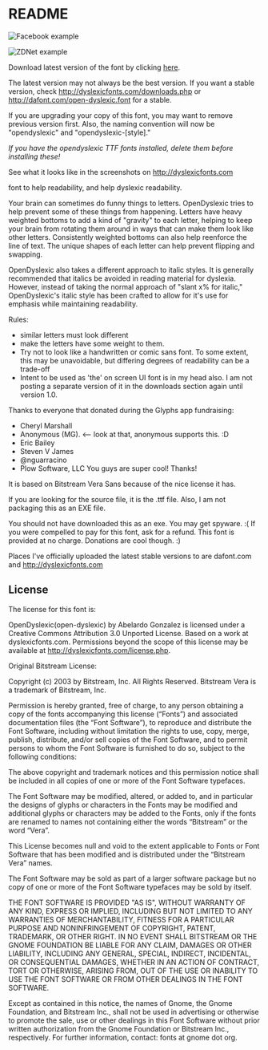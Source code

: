 README
======

![Facebook example](https://github.com/antijingoist/open-dyslexic/raw/master/screenshots/facebook-dyslexic.png)

![ZDNet example](https://github.com/antijingoist/open-dyslexic/raw/master/screenshots/zdnetarticle.PNG)

Download latest version of the font by clicking [here](https://github.com/antijingoist/open-dyslexic/raw/master/opendyslexic.ttf).

The latest version may not always be the best version. If you want a stable version, check http://dyslexicfonts.com/downloads.php or http://dafont.com/open-dyslexic.font for a stable.

If you are upgrading your copy of this font, you may want to remove previous version first. 
Also, the naming convention will now be "opendyslexic" and "opendyslexic-[style]."

*If you have the opendyslexic TTF fonts installed, delete them before installing these!*

See what it looks like in the screenshots on http://dyslexicfonts.com

font to help readability, and help dyslexic readability.

Your brain can sometimes do funny things to letters. OpenDyslexic tries to help prevent some of these things from happening. Letters have heavy weighted bottoms to add a kind of "gravity" to each letter, helping to keep your brain from rotating them around in ways that can make them look like other letters. Consistently weighted bottoms can also help reenforce the line of text. The unique shapes of each letter can help prevent flipping and swapping.

OpenDyslexic also takes a different approach to italic styles. It is generally recommended that italics be avoided in reading material for dyslexia. However, instead of taking the normal approach of "slant x% for italic," OpenDyslexic's italic style has been crafted to allow for it's use for emphasis while maintaining readability.

Rules:

- similar letters must look different
- make the letters have some weight to them.
- Try not to look like a handwritten or comic sans font. To some extent, this may be unavoidable, but differing degrees of readability can be a trade-off
- Intent to be used as 'the' on screen UI font is in my head also.
I am not posting a separate version of it in the downloads section again until version 1.0.

Thanks to everyone that donated during the Glyphs app fundraising:

- Cheryl Marshall
- Anonymous (MG). <-- look at that, anonymous supports this. :D 
- Eric Bailey
- Steven V James
- @nguarracino
- Plow Software, LLC
You guys are super cool! Thanks!

It is based on Bitstream Vera Sans because of the nice license it has. 

If you are looking for the source file, it is the .ttf file. Also, I am not packaging this as an EXE file.

You should not have downloaded this as an exe. You may get spyware. :( If you were compelled to pay for this font, ask for a refund. This font is provided at no charge. Donations are cool though. :)

Places I've officially uploaded the latest stable versions to are dafont.com and http://dyslexicfonts.com

License
-------
The license for this font is: 

OpenDyslexic(open-dyslexic) by Abelardo Gonzalez is licensed under a Creative Commons Attribution 3.0 Unported License.
Based on a work at dyslexicfonts.com.
Permissions beyond the scope of this license may be available at http://dyslexicfonts.com/license.php.

Original Bitstream License: 

Copyright (c) 2003 by Bitstream, Inc. All Rights Reserved. Bitstream Vera is a trademark of Bitstream, Inc. 

Permission is hereby granted, free of charge, to any person obtaining a copy of the fonts accompanying this license (“Fonts”) and associated documentation files (the “Font Software”), to reproduce and distribute the Font Software, including without limitation the rights to use, copy, merge, publish, distribute, and/or sell copies of the Font Software, and to permit persons to whom the Font Software is furnished to do so, subject to the following conditions: 

The above copyright and trademark notices and this permission notice shall be included in all copies of one or more of the Font Software typefaces.

The Font Software may be modified, altered, or added to, and in particular the designs of glyphs or characters in the Fonts may be modified and additional glyphs or characters may be added to the Fonts, only if the fonts are renamed to names not containing either the words “Bitstream” or the word “Vera”.

This License becomes null and void to the extent applicable to Fonts or Font Software that has been modified and is distributed under the “Bitstream Vera” names. 

The Font Software may be sold as part of a larger software package but no copy of one or more of the Font Software typefaces may be sold by itself. 

THE FONT SOFTWARE IS PROVIDED "AS IS", WITHOUT WARRANTY OF ANY KIND, EXPRESS OR IMPLIED, INCLUDING BUT NOT LIMITED TO ANY WARRANTIES OF MERCHANTABILITY, FITNESS FOR A PARTICULAR PURPOSE AND NONINFRINGEMENT OF COPYRIGHT, PATENT, TRADEMARK, OR OTHER RIGHT. IN NO EVENT SHALL BITSTREAM OR THE GNOME FOUNDATION BE LIABLE FOR ANY CLAIM, DAMAGES OR OTHER LIABILITY, INCLUDING ANY GENERAL, SPECIAL, INDIRECT, INCIDENTAL, OR CONSEQUENTIAL DAMAGES, WHETHER IN AN ACTION OF CONTRACT, TORT OR OTHERWISE, ARISING FROM, OUT OF THE USE OR INABILITY TO USE THE FONT SOFTWARE OR FROM OTHER DEALINGS IN THE FONT SOFTWARE. 

Except as contained in this notice, the names of Gnome, the Gnome Foundation, and Bitstream Inc., shall not be used in advertising or otherwise to promote the sale, use or other dealings in this Font Software without prior written authorization from the Gnome Foundation or Bitstream Inc., respectively. For further information, contact: fonts at gnome dot org. 